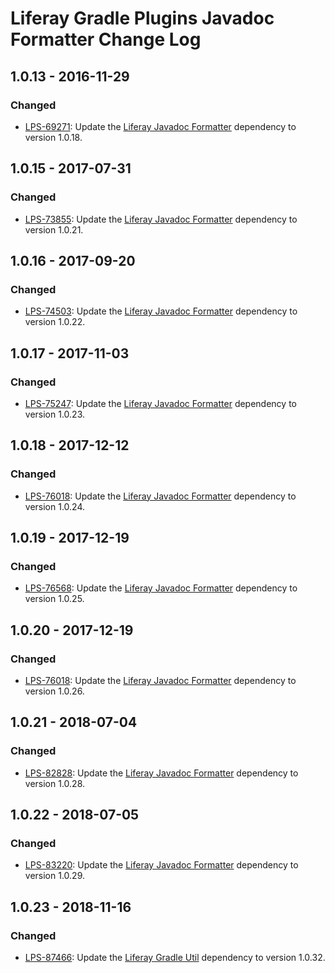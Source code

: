 # Liferay Gradle Plugins Javadoc Formatter Change Log

## 1.0.13 - 2016-11-29

### Changed
- [LPS-69271]: Update the [Liferay Javadoc Formatter] dependency to version
1.0.18.

## 1.0.15 - 2017-07-31

### Changed
- [LPS-73855]: Update the [Liferay Javadoc Formatter] dependency to version
1.0.21.

## 1.0.16 - 2017-09-20

### Changed
- [LPS-74503]: Update the [Liferay Javadoc Formatter] dependency to version
1.0.22.

## 1.0.17 - 2017-11-03

### Changed
- [LPS-75247]: Update the [Liferay Javadoc Formatter] dependency to version
1.0.23.

## 1.0.18 - 2017-12-12

### Changed
- [LPS-76018]: Update the [Liferay Javadoc Formatter] dependency to version
1.0.24.

## 1.0.19 - 2017-12-19

### Changed
- [LPS-76568]: Update the [Liferay Javadoc Formatter] dependency to version
1.0.25.

## 1.0.20 - 2017-12-19

### Changed
- [LPS-76018]: Update the [Liferay Javadoc Formatter] dependency to version
1.0.26.

## 1.0.21 - 2018-07-04

### Changed
- [LPS-82828]: Update the [Liferay Javadoc Formatter] dependency to version
1.0.28.

## 1.0.22 - 2018-07-05

### Changed
- [LPS-83220]: Update the [Liferay Javadoc Formatter] dependency to version
1.0.29.

## 1.0.23 - 2018-11-16

### Changed
- [LPS-87466]: Update the [Liferay Gradle Util] dependency to version 1.0.32.

[Liferay Gradle Util]: https://github.com/liferay/liferay-portal/tree/master/modules/sdk/gradle-util
[Liferay Javadoc Formatter]: https://github.com/liferay/liferay-portal/tree/master/modules/util/javadoc-formatter
[LPS-69271]: https://issues.liferay.com/browse/LPS-69271
[LPS-73855]: https://issues.liferay.com/browse/LPS-73855
[LPS-74503]: https://issues.liferay.com/browse/LPS-74503
[LPS-75247]: https://issues.liferay.com/browse/LPS-75247
[LPS-76018]: https://issues.liferay.com/browse/LPS-76018
[LPS-76568]: https://issues.liferay.com/browse/LPS-76568
[LPS-82828]: https://issues.liferay.com/browse/LPS-82828
[LPS-83220]: https://issues.liferay.com/browse/LPS-83220
[LPS-87466]: https://issues.liferay.com/browse/LPS-87466